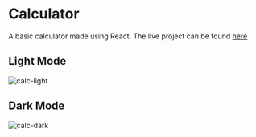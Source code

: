# Calculator

A basic calculator made using React.
The live project can be found [here](https://calculator-react-web.vercel.app/)


## Light Mode

![calc-light](https://user-images.githubusercontent.com/84211856/189500464-227b271e-7e63-4f12-847b-6bdf26ef8912.png)


## Dark Mode

![calc-dark](https://user-images.githubusercontent.com/84211856/189500472-206127ab-fe18-4a33-923c-71bf06762cbb.png)

